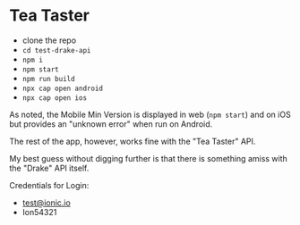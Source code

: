 # Tea Taster

- clone the repo
- `cd test-drake-api`
- `npm i`
- `npm start`
- `npm run build`
- `npx cap open android`
- `npx cap open ios`

As noted, the Mobile Min Version is displayed in web (`npm start`) and on iOS but provides an "unknown error"
when run on Android.

The rest of the app, however, works fine with the "Tea Taster" API.

My best guess without digging further is that there is something amiss with the "Drake" API itself.

Credentials for Login:
- test@ionic.io
- Ion54321
